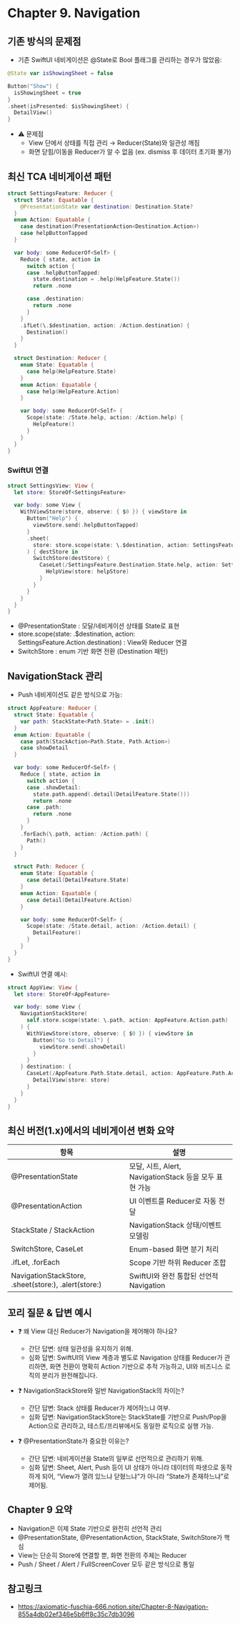 # Chapter 9. Navigation

## 기존 방식의 문제점
- 기존 SwiftUI 네비게이션은 @State로 Bool 플래그를 관리하는 경우가 많았음:
```swift
@State var isShowingSheet = false

Button("Show") {
  isShowingSheet = true
}
.sheet(isPresented: $isShowingSheet) {
  DetailView()
}
```

- ⚠️ 문제점
  - View 단에서 상태를 직접 관리 → Reducer(State)와 일관성 깨짐
  - 화면 닫힘/이동을 Reducer가 알 수 없음 (ex. dismiss 후 데이터 초기화 불가)

## 최신 TCA 네비게이션 패턴
```swift
struct SettingsFeature: Reducer {
  struct State: Equatable {
    @PresentationState var destination: Destination.State?
  }
  enum Action: Equatable {
    case destination(PresentationAction<Destination.Action>)
    case helpButtonTapped
  }

  var body: some ReducerOf<Self> {
    Reduce { state, action in
      switch action {
      case .helpButtonTapped:
        state.destination = .help(HelpFeature.State())
        return .none

      case .destination:
        return .none
      }
    }
    .ifLet(\.$destination, action: /Action.destination) {
      Destination()
    }
  }

  struct Destination: Reducer {
    enum State: Equatable {
      case help(HelpFeature.State)
    }
    enum Action: Equatable {
      case help(HelpFeature.Action)
    }

    var body: some ReducerOf<Self> {
      Scope(state: /State.help, action: /Action.help) {
        HelpFeature()
      }
    }
  }
}
```
### SwiftUI 연결
```swift
struct SettingsView: View {
  let store: StoreOf<SettingsFeature>

  var body: some View {
    WithViewStore(store, observe: { $0 }) { viewStore in
      Button("Help") {
        viewStore.send(.helpButtonTapped)
      }
      .sheet(
        store: store.scope(state: \.$destination, action: SettingsFeature.Action.destination)
      ) { destStore in
        SwitchStore(destStore) {
          CaseLet(/SettingsFeature.Destination.State.help, action: SettingsFeature.Destination.Action.help) { helpStore in
            HelpView(store: helpStore)
          }
        }
      }
    }
  }
}
```
- @PresentationState : 모달/네비게이션 상태를 State로 표현
- store.scope(state: \.$destination, action: SettingsFeature.Action.destination) : View와 Reducer 연결
- SwitchStore : enum 기반 화면 전환 (Destination 패턴)

## NavigationStack 관리
- Push 네비게이션도 같은 방식으로 가능:
```swift
struct AppFeature: Reducer {
  struct State: Equatable {
    var path: StackState<Path.State> = .init()
  }
  enum Action: Equatable {
    case path(StackAction<Path.State, Path.Action>)
    case showDetail
  }

  var body: some ReducerOf<Self> {
    Reduce { state, action in
      switch action {
      case .showDetail:
        state.path.append(.detail(DetailFeature.State()))
        return .none
      case .path:
        return .none
      }
    }
    .forEach(\.path, action: /Action.path) {
      Path()
    }
  }

  struct Path: Reducer {
    enum State: Equatable {
      case detail(DetailFeature.State)
    }
    enum Action: Equatable {
      case detail(DetailFeature.Action)
    }

    var body: some ReducerOf<Self> {
      Scope(state: /State.detail, action: /Action.detail) {
        DetailFeature()
      }
    }
  }
}
```
- SwiftUI 연결 예시:
```swift
struct AppView: View {
  let store: StoreOf<AppFeature>

  var body: some View {
    NavigationStackStore(
      self.store.scope(state: \.path, action: AppFeature.Action.path)
    ) {
      WithViewStore(store, observe: { $0 }) { viewStore in
        Button("Go to Detail") {
          viewStore.send(.showDetail)
        }
      }
    } destination: {
      CaseLet(/AppFeature.Path.State.detail, action: AppFeature.Path.Action.detail) { store in
        DetailView(store: store)
      }
    }
  }
}
```

## 최신 버전(1.x)에서의 네비게이션 변화 요약
항목 | 설명
-- | --
@PresentationState | 모달, 시트, Alert, NavigationStack 등을 모두 표현 가능
@PresentationAction | UI 이벤트를 Reducer로 자동 전달
StackState / StackAction | NavigationStack 상태/이벤트 모델링
SwitchStore, CaseLet | Enum-based 화면 분기 처리
.ifLet, .forEach | Scope 기반 하위 Reducer 조합
NavigationStackStore, .sheet(store:), .alert(store:) | SwiftUI와 완전 통합된 선언적 Navigation

## 꼬리 질문 & 답변 예시
- ❓ 왜 View 대신 Reducer가 Navigation을 제어해야 하나요?
  - 간단 답변: 상태 일관성을 유지하기 위해.
  - 심화 답변: SwiftUI의 View 계층과 별도로 Navigation 상태를 Reducer가 관리하면, 화면 전환이 명확히 Action 기반으로 추적 가능하고, UI와 비즈니스 로직의 분리가 완전해집니다.

- ❓ NavigationStackStore와 일반 NavigationStack의 차이는?
  - 간단 답변: Stack 상태를 Reducer가 제어하느냐 여부.
  - 심화 답변: NavigationStackStore는 StackState를 기반으로 Push/Pop을 Action으로 관리하고, 테스트/프리뷰에서도 동일한 로직으로 실행 가능.

- ❓ @PresentationState가 중요한 이유는?
  - 간단 답변: 네비게이션을 State의 일부로 선언적으로 관리하기 위해.
  - 심화 답변: Sheet, Alert, Push 등이 UI 상태가 아니라 데이터의 파생으로 동작하게 되어, “View가 열려 있느냐 닫혔느냐”가 아니라 “State가 존재하느냐”로 제어됨.

## Chapter 9 요약
- Navigation은 이제 State 기반으로 완전히 선언적 관리
- @PresentationState, @PresentationAction, StackState, SwitchStore가 핵심
- View는 단순히 Store에 연결할 뿐, 화면 전환의 주체는 Reducer
- Push / Sheet / Alert / FullScreenCover 모두 같은 방식으로 통일

## 참고링크
- https://axiomatic-fuschia-666.notion.site/Chapter-8-Navigation-855a4db02ef346e5b6ff8c35c7db3096